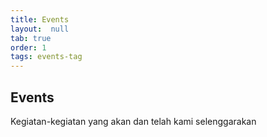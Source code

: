 ```yaml
---
title: Events
layout:  null
tab: true
order: 1
tags: events-tag
---
```


## Events

Kegiatan-kegiatan yang akan dan telah kami selenggarakan 